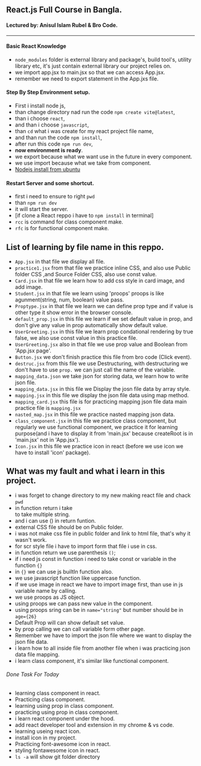 ## React.js Full Course in Bangla.

#### Lectured by: Anisul Islam Rubel & Bro Code.
<hr>

#### Basic React Knowledge
- `node_modules` folder is external library and package's, build tool's,
    utility library etc, it's just contain external library our project relies on.
- we import app.jsx to main.jsx so that we can access App.jsx.
- remember we need to export statement in the App.jxs file.



#### Step By Step Environment setup.
- First i install node js,
- than change directory nad run the code `npm create vite@latest`,
- than i choose `react`,
- and than i choose `javascript`,
- than `cd` what i was create for my react project file name,
- and than run the code `npm install`,
- after run this code `npm run dev`,
- <b>now environment is ready</b>.
- we export because what we want use in the future in every component.
- we use import because what we take from component.
- [Nodejs install from ubuntu](https://youtu.be/NS3aTgKztis?si=IPOV09zYbFjHcmj-)

#### Restart Server and some shortcut.
- first i need to ensure to right `pwd`
- than `npm run dev`
- it will start the server.
- [if clone a React reppo i have to `npm install` in terminal]
- `rcc` is command for class component make.
- `rfc` is for functional component make.


## List of learning by file name in this reppo.
- `App.jsx` in that file we display  all file.
- `practice1.jsx` from that file we practice inline CSS, and also use Public folder CSS ,and Source 
    Folder CSS, also use const value.
- `Card.jsx` in that file we learn how to add css style in card image, and add image.
- `Student.jsx` in that file we learn using 'proops' proops is like agunment(string, num, boolean) value pass.
- `Proptype.jsx` in that file we learn we can define prop type and if value is other type it show 
    error in the browser console.
- `default_prop.jsx` in this file we learn if we set default value in prop, and don't give any value in prop 
    automatically show default value.
- `UserGreeting.jsx` in this file we learn prop condational rendering by true false, we also use const value
    in this practice file.
- `UserGreeting.jsx` also in that file we use prop value and Boolean from 'App.jsx page'.
- `Button.jsx` we don't finish practice this file from bro code (Click event).
- `destruc.jsx` from this file we use Destructuring, with destructuring we don't have to use `prop.` 
    we can just call the name of the variable. 
- `mapping_data.json` we take json for storing data, we learn how to write json file.
- `mapping_data.jsx` in this file we Display the josn file data by array style.
- `mapping.jsx` in this file we display the json file data using map method.
- `mapping_card.jsx` this file is for practicing mapping json file data main practice file is `mapping.jsx`
- `nasted_map.jsx` in this file we practice nasted mapping json data.
- `class_component.jsx` in this file we practice class component, but regularly we use functional 
    component, we practice it for learning purpose(and i have to display it from 'main.jsx' because createRoot is in 'main.jsx' not in 'App.jsx').
- `Icon.jsx` in this file we practice icon in react (before we use icon we have to install 'icon' package).


## What was my fault and what i learn in this project.
- i was forget to change directory to my new making react file and chack `pwd`
- in function return i take <div> to take multiple string.
- and i can use () in return funtion.
- external CSS file should be on Public folder.
- i was not make css file in public folder and link to html file,
  that's why it wasn't work.
- for scr style file i have to import form that file i use in css.  
- in function return we use parenthesis `()`;
- if i need js const in function i need to take const or variable in the function `{}` 
- in `{}` we can use js builtIn function also.
- we use javascript function like uppercase function.
- if we use image in react we have to import image first, than use in js variable name by calling.
- we use proops as JS object.
- using proops we can pass new value in the component.
- using proops sring can be in `name="string"` but number should be in `age={26}`
- Default Prop will can show default set value.
- by prop calling we can call variable form other page.
- Remember we have to import the json file where we want to display the json file data.
- i learn how to all inside file from another file when i was practicing json data file mapping.
- i learn class component, it's similar like functional component.

###### Done Task For Today
- learning class component in react.
- Practicing class component.
- learning using prop in class component.
- practicing using prop in class component.
- i learn react component under the hood.
- add react developer tool and extension in my chrome & vs code.
- learning useing react icon.
- install icon in my project.
- Practicing font-awesome icon in react.
- styling fontawesome icon in react.
- `ls -a` will show git folder directory 